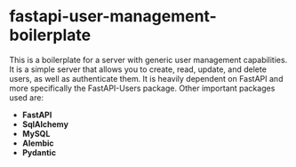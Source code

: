 # fastapi-user-management-boilerplate

This is a boilerplate for a server with generic user management capabilities. It is a simple server that allows
you to create, read, update, and delete users, as well as authenticate them. It is heavily dependent on FastAPI and
more specifically the FastAPI-Users package. Other important packages used are:<br>
- **FastAPI**
- **SqlAlchemy**
- **MySQL**
- **Alembic**
- **Pydantic**
